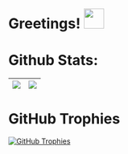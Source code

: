

<h1>Greetings! <img src="https://static.wikia.nocookie.net/wowpedia/images/e/e7/Tauren_Dancing.gif/revision/latest/scale-to-width-down/250?cb=20090606164129" width="40" /></h1>


<h1>Github Stats:</h1>

| <a href="#"><img align="center" src="https://github-readme-stats.vercel.app/api?username=ivanthreetimes&count_private=true&show_icons=true&theme=chartreuse-dark" /></a> | <a href="#"><img align="center" src="https://github-readme-stats.vercel.app/api/top-langs/?username=ivanthreetimes&layout=compact&theme=chartreuse-dark"/></a> |
| ------------- | ------------- |

<h1>GitHub Trophies</h1>

<a href="https://github.com/ivanthreetimes"><img align="center" src="https://github-profile-trophy.vercel.app/?username=ivanthreetimes&column=7" alt="GitHub Trophies" /></a>






